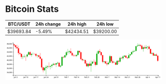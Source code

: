 # Bitcoin Stats

BTC/USDT|24h change|24h high|24h low|
|---|---|---|---|
|$39693.84|-5.49%|$42434.51|$39200.00|

<img src="./chart.svg">
